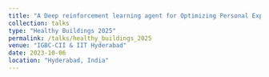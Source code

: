 ```yaml
---
title: "A Deep reinforcement learning agent for Optimizing Personal Exposure, Energy consumption, and thermal Comfort (DOPEEC) "
collection: talks
type: "Healthy Buildings 2025"
permalink: /talks/healthy_buildings_2025
venue: "IGBC-CII & IIT Hyderabad"
date: 2023-10-06
location: "Hyderabad, India"
---
```


